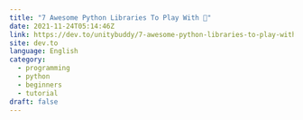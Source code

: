 ```yaml
---
title: "7 Awesome Python Libraries To Play With 🕺"
date: 2021-11-24T05:14:46Z
link: https://dev.to/unitybuddy/7-awesome-python-libraries-to-play-with-4pco?utm_medium=RSS&utm_source=news.12bit.vn
site: dev.to
language: English
category:
  - programming
  - python
  - beginners
  - tutorial
draft: false
---
```


